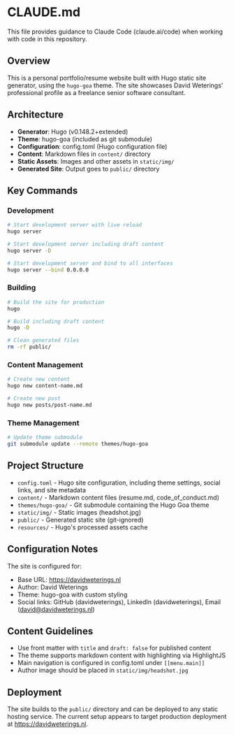 # CLAUDE.md

This file provides guidance to Claude Code (claude.ai/code) when working with code in this repository.

## Overview

This is a personal portfolio/resume website built with Hugo static site generator, using the `hugo-goa` theme. The site showcases David Weterings' professional profile as a freelance senior software consultant.

## Architecture

- **Generator**: Hugo (v0.148.2+extended)
- **Theme**: hugo-goa (included as git submodule)
- **Configuration**: config.toml (Hugo configuration file)
- **Content**: Markdown files in `content/` directory
- **Static Assets**: Images and other assets in `static/img/`
- **Generated Site**: Output goes to `public/` directory

## Key Commands

### Development
```bash
# Start development server with live reload
hugo server

# Start development server including draft content
hugo server -D

# Start development server and bind to all interfaces
hugo server --bind 0.0.0.0
```

### Building
```bash
# Build the site for production
hugo

# Build including draft content
hugo -D

# Clean generated files
rm -rf public/
```

### Content Management
```bash
# Create new content
hugo new content-name.md

# Create new post
hugo new posts/post-name.md
```

### Theme Management
```bash
# Update theme submodule
git submodule update --remote themes/hugo-goa
```

## Project Structure

- `config.toml` - Hugo site configuration, including theme settings, social links, and site metadata
- `content/` - Markdown content files (resume.md, code_of_conduct.md)
- `themes/hugo-goa/` - Git submodule containing the Hugo Goa theme
- `static/img/` - Static images (headshot.jpg)
- `public/` - Generated static site (git-ignored)
- `resources/` - Hugo's processed assets cache

## Configuration Notes

The site is configured for:
- Base URL: https://davidweterings.nl
- Author: David Weterings
- Theme: hugo-goa with custom styling
- Social links: GitHub (davidweterings), LinkedIn (davidweterings), Email (david@davidweterings.nl)

## Content Guidelines

- Use front matter with `title` and `draft: false` for published content
- The theme supports markdown content with highlighting via HighlightJS
- Main navigation is configured in config.toml under `[[menu.main]]`
- Author image should be placed in `static/img/headshot.jpg`

## Deployment

The site builds to the `public/` directory and can be deployed to any static hosting service. The current setup appears to target production deployment at https://davidweterings.nl.